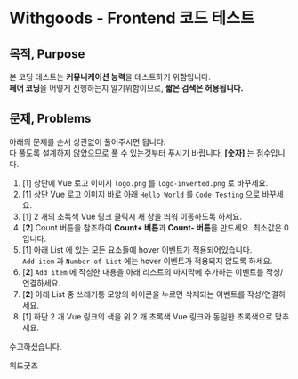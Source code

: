# Withgoods - Frontend 코드 테스트

## 목적, Purpose
본 코딩 테스트는 **커뮤니케이션 능력**을 테스트하기 위함입니다.<br/>
**페어 코딩**을 어떻게 진행하는지 알기위함이므로, **짧은 검색은 허용됩니다.**

## 문제, Problems
아래의 문제를 순서 상관없이 풀어주시면 됩니다.<br/>
다 풀도록 설계하지 않았으므로 풀 수 있는것부터 푸시기 바랍니다. **[숫자]** 는 점수입니다.
1. [**1**] 상단에 Vue 로고 이미지 `logo.png` 를 `logo-inverted.png` 로 바꾸세요.
2. [**1**] 상단 Vue 로고 이미지 바로 아래 `Hello World` 를 `Code Testing` 으로 바꾸세요.
3. [**1**] 2 개의 초록색 Vue 링크 클릭시 새 창을 띄워 이동하도록 하세요.
4. [**2**] Count 버튼을 참조하여 **Count+ 버튼**과 **Count- 버튼**을 만드세요. 최소값은 0 입니다.
5. [**1**] 아래 List 에 있는 모든 요소들에 hover 이벤트가 적용되어있습니다.<br/>`Add item` 과 `Number of List` 에는 hover 이벤트가 적용되지 않도록 하세요.
6. [**2**] `Add item` 에 작성한 내용을 아래 리스트의 마지막에 추가하는 이벤트를 작성/연결하세요.
7. [**2**] 아래 List 중 쓰레기통 모양의 아이콘을 누르면 삭제되는 이벤트를 작성/연결하세요.
8. [**1**] 하단 2 개 Vue 링크의 색을 위 2 개 초록색 Vue 링크와 동일한 초록색으로 맞추세요.

수고하셨습니다.

위드굿즈
